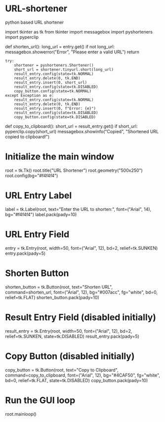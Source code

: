 # URL-shortener
 python based URL shortener
 
import tkinter as tk
from tkinter import messagebox
import pyshorteners
import pyperclip

def shorten_url():
    long_url = entry.get()
    if not long_url:
        messagebox.showerror("Error", "Please enter a valid URL")
        return

    try:
        shortener = pyshorteners.Shortener()
        short_url = shortener.tinyurl.short(long_url)
        result_entry.config(state=tk.NORMAL)
        result_entry.delete(0, tk.END)
        result_entry.insert(0, short_url)
        result_entry.config(state=tk.DISABLED)
        copy_button.config(state=tk.NORMAL)
    except Exception as e:
        result_entry.config(state=tk.NORMAL)
        result_entry.delete(0, tk.END)
        result_entry.insert(0, f"Error: {e}")
        result_entry.config(state=tk.DISABLED)
        copy_button.config(state=tk.DISABLED)

def copy_to_clipboard():
    short_url = result_entry.get()
    if short_url:
        pyperclip.copy(short_url)
        messagebox.showinfo("Copied", "Shortened URL copied to clipboard!")

# Initialize the main window
root = tk.Tk()
root.title("URL Shortener")
root.geometry("500x250")
root.config(bg="#f4f4f4")

# URL Entry Label
label = tk.Label(root, text="Enter the URL to shorten:", font=("Arial", 14), bg="#f4f4f4")
label.pack(pady=10)

# URL Entry Field
entry = tk.Entry(root, width=50, font=("Arial", 12), bd=2, relief=tk.SUNKEN)
entry.pack(pady=5)

# Shorten Button
shorten_button = tk.Button(root, text="Shorten URL", command=shorten_url, font=("Arial", 12), bg="#007acc", fg="white", bd=0, relief=tk.FLAT)
shorten_button.pack(pady=10)

# Result Entry Field (disabled initially)
result_entry = tk.Entry(root, width=50, font=("Arial", 12), bd=2, relief=tk.SUNKEN, state=tk.DISABLED)
result_entry.pack(pady=5)

# Copy Button (disabled initially)
copy_button = tk.Button(root, text="Copy to Clipboard", command=copy_to_clipboard, font=("Arial", 12), bg="#4CAF50", fg="white", bd=0, relief=tk.FLAT, state=tk.DISABLED)
copy_button.pack(pady=10)

# Run the GUI loop
root.mainloop()
